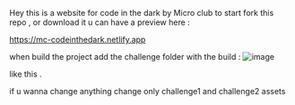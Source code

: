 Hey this is a website for code in the dark by Micro club 
to start fork this repo , or download it
u can have a preview here :

https://mc-codeinthedark.netlify.app

when build the project add the challenge folder with the build :
![image](https://github.com/saiber-elite/MC-code-in-the-dark/assets/75736594/a15f1359-8661-4aa6-a76c-39b89fbed469)

like this .

if u wanna change anything change only challenge1 and challenge2 assets 
